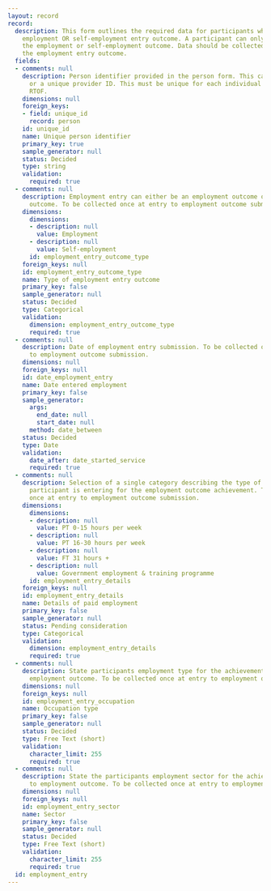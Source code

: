 ```yaml
---
layout: record
record:
  description: This form outlines the required data for participants who achieve the
    employment OR self-employment entry outcome. A participant can only achieve either
    the employment or self-employment outcome. Data should be collected when achieving
    the employment entry outcome.
  fields:
  - comments: null
    description: Person identifier provided in the person form. This can be a NINO
      or a unique provider ID. This must be unique for each individual supported on
      RTOF.
    dimensions: null
    foreign_keys:
    - field: unique_id
      record: person
    id: unique_id
    name: Unique person identifier
    primary_key: true
    sample_generator: null
    status: Decided
    type: string
    validation:
      required: true
  - comments: null
    description: Employment entry can either be an employment outcome or self-employment
      outcome. To be collected once at entry to employment outcome submission.
    dimensions:
      dimensions:
      - description: null
        value: Employment
      - description: null
        value: Self-employment
      id: employment_entry_outcome_type
    foreign_keys: null
    id: employment_entry_outcome_type
    name: Type of employment entry outcome
    primary_key: false
    sample_generator: null
    status: Decided
    type: Categorical
    validation:
      dimension: employment_entry_outcome_type
      required: true
  - comments: null
    description: Date of employment entry submission. To be collected once at entry
      to employment outcome submission.
    dimensions: null
    foreign_keys: null
    id: date_employment_entry
    name: Date entered employment
    primary_key: false
    sample_generator:
      args:
        end_date: null
        start_date: null
      method: date_between
    status: Decided
    type: Date
    validation:
      date_after: date_started_service
      required: true
  - comments: null
    description: Selection of a single category describing the type of employment
      participant is entering for the employment outcome achievement. To be collected
      once at entry to employment outcome submission.
    dimensions:
      dimensions:
      - description: null
        value: PT 0-15 hours per week
      - description: null
        value: PT 16-30 hours per week
      - description: null
        value: FT 31 hours +
      - description: null
        value: Government employment & training programme
      id: employment_entry_details
    foreign_keys: null
    id: employment_entry_details
    name: Details of paid employment
    primary_key: false
    sample_generator: null
    status: Pending consideration
    type: Categorical
    validation:
      dimension: employment_entry_details
      required: true
  - comments: null
    description: State participants employment type for the achievement of entry to
      employment outcome. To be collected once at entry to employment outcome submission.
    dimensions: null
    foreign_keys: null
    id: employment_entry_occupation
    name: Occupation type
    primary_key: false
    sample_generator: null
    status: Decided
    type: Free Text (short)
    validation:
      character_limit: 255
      required: true
  - comments: null
    description: State the participants employment sector for the achievement of entry
      to employment outcome. To be collected once at entry to employment outcome submission.
    dimensions: null
    foreign_keys: null
    id: employment_entry_sector
    name: Sector
    primary_key: false
    sample_generator: null
    status: Decided
    type: Free Text (short)
    validation:
      character_limit: 255
      required: true
  id: employment_entry
---
```

